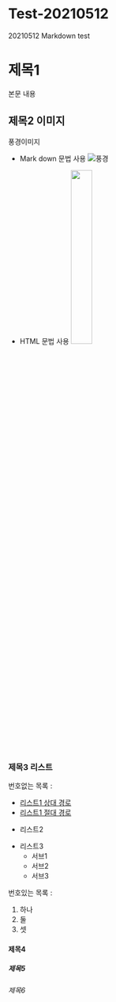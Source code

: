 # Test-20210512
20210512 Markdown test

# 제목1
본문 내용

## 제목2 이미지
풍경이미지
- Mark down 문법 사용
![풍경](https://cdn.pixabay.com/photo/2017/05/09/03/46/alberta-2297204_1280.jpg)

- HTML 문법 사용
<img src="https://cdn.pixabay.com/photo/2017/05/09/03/46/alberta-2297204_1280.jpg"
width="30%"/>

### 제목3 리스트
번호없는 목록 :
- [리스트1 상대 경로](Secondfile.md)
- [리스트1 절대 경로](./Secondfile.md)
+ 리스트2
* 리스트3
  - 서브1
  + 서브2
  + 서브3

번호있는 목록 :
1. 하나
2. 둘
3. 셋
#### 제목4
##### 제목5
###### 제목6



  
